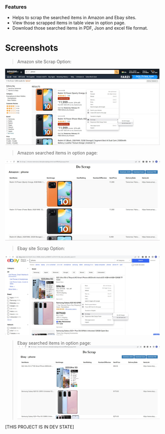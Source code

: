### Features

- Helps to scrap the searched items in Amazon and Ebay sites.
- View those scrapped items in table view in option page.
- Download those searched items in PDF, Json and excel file format.


# Screenshots

> Amazon site Scrap Option:

![](https://github.com/Sarathmunusamy93/WebScrapping/blob/main/screenshots/AmazonHomePage.jpg?raw=true)

> Amazon searched items in option page:

![](https://github.com/Sarathmunusamy93/WebScrapping/blob/main/screenshots/amazonResults.jpg?raw=true)

> Ebay site Scrap Option:

![](https://github.com/Sarathmunusamy93/WebScrapping/blob/main/screenshots/Ebay.jpg?raw=true)

> Ebay searched items in option page:
![](https://github.com/Sarathmunusamy93/WebScrapping/blob/main/screenshots/EbayResults.jpg?raw=true)


[THIS PROJECT IS IN DEV STATE]